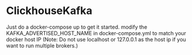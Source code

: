 # ClickhouseKafka

Just do a docker-compose up to get it started. 
modify the KAFKA_ADVERTISED_HOST_NAME in docker-compose.yml to match your docker host IP (Note: Do not use localhost or 127.0.0.1 as the host ip if you want to run multiple brokers.)
